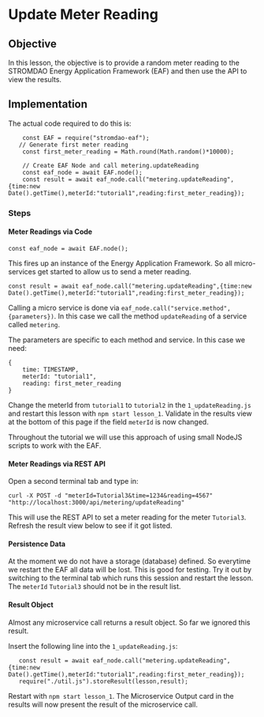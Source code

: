 # Update Meter Reading

## Objective
In this lesson, the objective is to provide a random meter reading to the STROMDAO Energy Application Framework (EAF) and then use the API to view the results.

## Implementation
The actual code required to do this is:
```node
    const EAF = require("stromdao-eaf");
   // Generate first meter reading
    const first_meter_reading = Math.round(Math.random()*10000);

    // Create EAF Node and call metering.updateReading
    const eaf_node = await EAF.node();
    const result = await eaf_node.call("metering.updateReading",{time:new Date().getTime(),meterId:"tutorial1",reading:first_meter_reading});
```

### Steps

#### Meter Readings via Code

```
const eaf_node = await EAF.node();
```

This fires up an instance of the Energy Application Framework. So all micro-services get started to allow us to send a meter reading.

```
const result = await eaf_node.call("metering.updateReading",{time:new Date().getTime(),meterId:"tutorial1",reading:first_meter_reading});
```

Calling a micro service is done via `eaf_node.call("service.method",{parameters})`. In this case we call the method `updateReading` of a service called `metering`.

The parameters are specific to each method and service. In this case we need:
```
{
    time: TIMESTAMP,
    meterId: "tutorial1",
    reading: first_meter_reading
}
```

Change the meterId from `tutorial1` to `tutorial2` in the `1_updateReading.js` and restart this lesson with `npm start lesson_1`. Validate in the results view at the bottom of this page if the field `meterId` is now changed.

Throughout the tutorial we will use this approach of using small NodeJS scripts to work with the EAF.

#### Meter Readings via REST API
Open a second terminal tab and type in:
```
curl -X POST -d "meterId=Tutorial3&time=1234&reading=4567" "http://localhost:3000/api/metering/updateReading"
```

This will use the REST API to set a meter reading for the meter `Tutorial3`. Refresh the result view below to see if it got listed.

#### Persistence Data
At the moment we do not have a storage (database) defined. So everytime we restart the EAF all data will be lost. This is good for testing. Try it out by switching to the terminal tab which runs this session and restart the lesson. The `meterId` `Tutorial3` should not be in the result list.

#### Result Object
Almost any microservice call returns a result object. So far we ignored this result. 

Insert the following line into the `1_updateReading.js`:
```
   const result = await eaf_node.call("metering.updateReading",{time:new Date().getTime(),meterId:"tutorial1",reading:first_meter_reading});
   require("./util.js").storeResult(lesson,result);
```

Restart with `npm start lesson_1`. The Microservice Output card in the results will now present the result of the microservice call.


